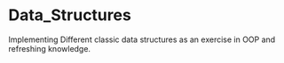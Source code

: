 # Data_Structures

Implementing Different classic data structures as an exercise in OOP and refreshing knowledge.
